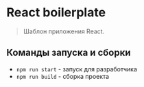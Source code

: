 # React boilerplate
> Шаблон приложения React.

## Команды запуска и сборки
- `npm run start` - запуск для разработчика
- `npm run build` - сборка проекта
